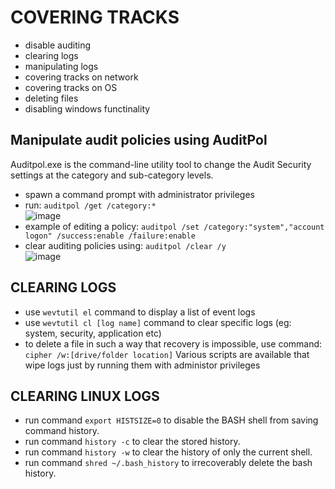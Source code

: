 # COVERING TRACKS
* disable auditing
* clearing logs
* manipulating logs
* covering tracks on network
* covering tracks on OS
* deleting files
* disabling windows functinality

## Manipulate audit policies using AuditPol
Auditpol.exe is the command-line utility tool to change the Audit Security settings at the category and sub-category levels. <br>
* spawn a command prompt with administrator privileges
* run: ```auditpol /get /category:*```<br>
![image](https://user-images.githubusercontent.com/56624593/149820653-f7b71bd3-b550-473b-8561-733d854141c4.png)
* example of editing a policy: ```auditpol /set /category:"system","account logon" /success:enable /failure:enable```
* clear auditing policies using: ```auditpol /clear /y```<br>
![image](https://user-images.githubusercontent.com/56624593/149821274-7b465945-ee4c-4621-b7d7-1833f114acad.png)

## CLEARING LOGS
* use ```wevtutil el``` command to display a list of event logs
* use ```wevtutil cl [log name]``` command to clear specific logs (eg: system, security, application etc)
* to delete a file in such a way that recovery is impossible, use command: ```cipher /w:[drive/folder location]```
Various scripts are available that wipe logs just by running them with administor privileges

## CLEARING LINUX LOGS
* run command ```export HISTSIZE=0``` to disable the BASH shell from saving command history.
* run command ```history -c``` to clear the stored history.
* run command ```history -w``` to clear the history of only the current shell.
* run command ```shred ~/.bash_history``` to irrecoverably delete the bash history.

